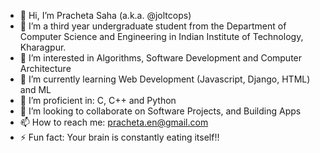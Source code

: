 - 👋 Hi, I’m Pracheta Saha (a.k.a. @joltcops)
- 👀 I’m a third year undergraduate student from the Department of Computer Science and Engineering in Indian Institute of Technology, Kharagpur.
- 👀 I’m interested in Algorithms, Software Development and Computer Architecture
- 🌱 I’m currently learning Web Development (Javascript, Django, HTML) and ML
- 🌱 I’m proficient in: C, C++ and Python
- 💞️ I’m looking to collaborate on Software Projects, and Building Apps
- 📫 How to reach me: pracheta.en@gmail.com
- ⚡ Fun fact: Your brain is constantly eating itself!!

<!---
joltcops/joltcops is a ✨ special ✨ repository because its `README.md` (this file) appears on your GitHub profile.
You can click the Preview link to take a look at your changes.
--->
